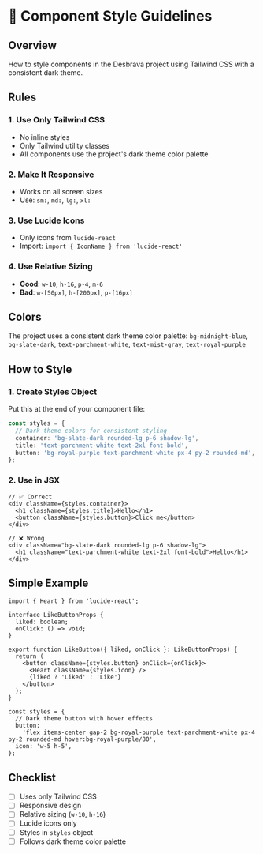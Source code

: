 # 🎨 Component Style Guidelines

## Overview

How to style components in the Desbrava project using Tailwind CSS with a consistent dark theme.

## Rules

### 1. Use Only Tailwind CSS

- No inline styles
- Only Tailwind utility classes
- All components use the project's dark theme color palette

### 2. Make It Responsive

- Works on all screen sizes
- Use: `sm:`, `md:`, `lg:`, `xl:`

### 3. Use Lucide Icons

- Only icons from `lucide-react`
- Import: `import { IconName } from 'lucide-react'`

### 4. Use Relative Sizing

- **Good**: `w-10`, `h-16`, `p-4`, `m-6`
- **Bad**: `w-[50px]`, `h-[200px]`, `p-[16px]`

## Colors

The project uses a consistent dark theme color palette:
`bg-midnight-blue`, `bg-slate-dark`, `text-parchment-white`, `text-mist-gray`, `text-royal-purple`

## How to Style

### 1. Create Styles Object

Put this at the end of your component file:

```typescript
const styles = {
  // Dark theme colors for consistent styling
  container: 'bg-slate-dark rounded-lg p-6 shadow-lg',
  title: 'text-parchment-white text-2xl font-bold',
  button: 'bg-royal-purple text-parchment-white px-4 py-2 rounded-md',
};
```

### 2. Use in JSX

```tsx
// ✅ Correct
<div className={styles.container}>
  <h1 className={styles.title}>Hello</h1>
  <button className={styles.button}>Click me</button>
</div>

// ❌ Wrong
<div className="bg-slate-dark rounded-lg p-6 shadow-lg">
  <h1 className="text-parchment-white text-2xl font-bold">Hello</h1>
</div>
```

## Simple Example

```tsx
import { Heart } from 'lucide-react';

interface LikeButtonProps {
  liked: boolean;
  onClick: () => void;
}

export function LikeButton({ liked, onClick }: LikeButtonProps) {
  return (
    <button className={styles.button} onClick={onClick}>
      <Heart className={styles.icon} />
      {liked ? 'Liked' : 'Like'}
    </button>
  );
}

const styles = {
  // Dark theme button with hover effects
  button:
    'flex items-center gap-2 bg-royal-purple text-parchment-white px-4 py-2 rounded-md hover:bg-royal-purple/80',
  icon: 'w-5 h-5',
};
```

## Checklist

- [ ] Uses only Tailwind CSS
- [ ] Responsive design
- [ ] Relative sizing (`w-10`, `h-16`)
- [ ] Lucide icons only
- [ ] Styles in `styles` object
- [ ] Follows dark theme color palette
